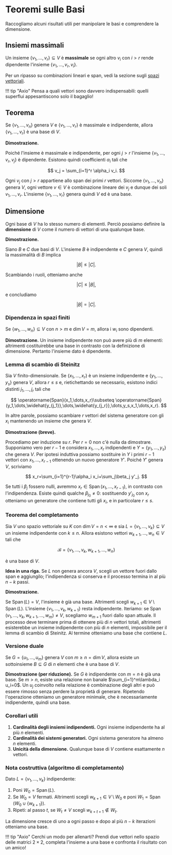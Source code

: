 # Teoremi sulle Basi

Raccogliamo alcuni risultati utili per manipolare le basi e comprendere la dimensione.

## Insiemi massimali

Un insieme $\{v_1,\dots,v_r\}\subseteq V$ è **massimale** se ogni altro
$v_i$ con $i>r$ rende dipendente l'insieme $\{v_1,\dots,v_r,v_i\}$.

Per un ripasso su combinazioni lineari e span, vedi la sezione sugli [spazi vettoriali](../spazi-vettoriali/index.md).

!!! tip "Axio"
    Pensa a quali vettori sono davvero indispensabili: quelli superflui appesantiscono solo il bagaglio!

## Teorema

Se $\{v_1,\dots,v_n\}$ genera $V$ e $\{v_1,\dots,v_r\}$ è massimale e indipendente,
allora $\{v_1,\dots,v_r\}$ è una base di $V$.

**Dimostrazione.**

Poiché l'insieme è massimale e indipendente, per ogni $j>r$ l'insieme $\{v_1,\dots,v_r,v_j\}$ è dipendente. Esistono quindi coefficienti $\alpha_i$ tali che

$$
v_j = \sum_{i=1}^r \alpha_i v_i.
$$

Ogni $v_j$ con $j>r$ appartiene allo span dei primi $r$ vettori. Siccome $\{v_1,\dots,v_n\}$ genera $V$, ogni vettore $v\in V$ è combinazione lineare dei $v_j$ e dunque dei soli $v_1,\dots,v_r$. L'insieme $\{v_1,\dots,v_r\}$ genera quindi $V$ ed è una base.

## Dimensione

Ogni base di $V$ ha lo stesso numero di elementi. Perciò possiamo
definire la **dimensione** di $V$ come il numero di vettori di una qualunque base.

**Dimostrazione.**

Siano $B$ e $C$ due basi di $V$. L'insieme $B$ è indipendente e $C$ genera $V$, quindi la massimalità di $B$ implica

$$
\lvert B \rvert \leq \lvert C \rvert.
$$

Scambiando i ruoli, otteniamo anche

$$
\lvert C \rvert \leq \lvert B \rvert,
$$

e concludiamo

$$
\lvert B \rvert = \lvert C \rvert.
$$

### Dipendenza in spazi finiti

Se $\{w_1,\dots,w_n\}\subseteq V$ con $n>m$ e $\dim V = m$, allora i
$w_i$ sono dipendenti.

**Dimostrazione.** Un insieme indipendente non può avere più di $m$ elementi: altrimenti costituirebbe una base in contrasto con la definizione di dimensione. Pertanto l'insieme dato è dipendente.

### Lemma di scambio di Steinitz

Sia $V$ finito-dimensionale. Se $\{x_1,\dots,x_r\}$ è un insieme indipendente e $\{y_1,\dots,y_s\}$ genera $V$, allora $r\le s$ e, rietichettando se necessario, esistono indici distinti $j_1,\dots,j_r$ tali che

$$
\operatorname{Span}(x_1,\dots,x_r)\subseteq \operatorname{Span}(y_1,\dots,\widehat{y_{j_1}},\dots,\widehat{y_{j_r}},\dots,y_s,x_1,\dots,x_r).
$$

In altre parole, possiamo scambiare $r$ vettori del sistema generatore con gli $x_i$ mantenendo un insieme che genera $V$.

**Dimostrazione (breve).**

Procediamo per induzione su $r$. Per $r=0$ non c'è nulla da dimostrare. Supponiamo vero per $r-1$ e considera $x_1,\dots,x_r$ indipendenti e $Y=\{y_1,\dots,y_s\}$ che genera $V$. Per ipotesi induttiva possiamo sostituire in $Y$ i primi $r-1$ vettori con $x_1,\dots,x_{r-1}$ ottenendo un nuovo generatore $Y'$. Poiché $Y'$ genera $V$, scriviamo

$$
x_r=\sum_{i=1}^{r-1}\alpha_i x_i+\sum_j\beta_j y'_j.
$$

Se tutti i $\beta_j$ fossero nulli, avremmo $x_r\in\operatorname{Span}(x_1,\dots,x_{r-1})$, in contrasto con l'indipendenza. Esiste quindi qualche $\beta_{j_0}\ne0$: sostituendo $y'_{j_0}$ con $x_r$ otteniamo un generatore che contiene tutti gli $x_i$, e in particolare $r\le s$.

### Teorema del completamento

Sia $V$ uno spazio vettoriale su $K$ con $\dim V=n<\infty$ e sia $L=\{v_1,\dots,v_k\}\subseteq V$ un insieme indipendente con $k\le n$. Allora esistono vettori $w_{k+1},\dots,w_n\in V$ tali che

$$
\mathcal B=\{v_1,\dots,v_k,w_{k+1},\dots,w_n\}
$$

è una base di $V$.

**Idea in una riga.** Se $L$ non genera ancora $V$, scegli un vettore fuori dallo span e aggiungilo; l'indipendenza si conserva e il processo termina in al più $n-k$ passi.

**Dimostrazione.**

Se $\operatorname{Span}(L)=V$, l'insieme è già una base. Altrimenti scegli $w_{k+1}\in V\setminus\operatorname{Span}(L)$. L'insieme $\{v_1,\dots,v_k,w_{k+1}\}$ resta indipendente. Iteriamo: se $\operatorname{Span}(v_1,\dots,v_k,w_{k+1},\dots,w_m)\ne V$, scegliamo $w_{m+1}$ fuori dallo span attuale. Il processo deve terminare prima di ottenere più di $n$ vettori totali, altrimenti esisterebbe un insieme indipendente con più di $n$ elementi, impossibile per il lemma di scambio di Steinitz. Al termine otteniamo una base che contiene $L$.

### Versione duale

Se $G=\{u_1,\dots,u_m\}$ genera $V$ con $m\ge n=\dim V$, allora esiste un sottoinsieme $B\subseteq G$ di $n$ elementi che è una base di $V$.

**Dimostrazione (per riduzione).** Se $G$ è indipendente con $m=n$ è già una base. Se $m>n$, esiste una relazione non banale $\sum_{i=1}^m\lambda_i u_i=0$. Un $u_j$ coinvolto nella relazione è combinazione degli altri e può essere rimosso senza perdere la proprietà di generare. Ripetendo l'operazione otteniamo un generatore minimale, che è necessariamente indipendente, quindi una base.

### Corollari utili

1. **Cardinalità degli insiemi indipendenti.** Ogni insieme indipendente ha al più $n$ elementi.
2. **Cardinalità dei sistemi generatori.** Ogni sistema generatore ha almeno $n$ elementi.
3. **Unicità della dimensione.** Qualunque base di $V$ contiene esattamente $n$ vettori.

### Nota costruttiva (algoritmo di completamento)

Dato $L=\{v_1,\dots,v_k\}$ indipendente:

1. Poni $W_0=\operatorname{Span}(L)$.
2. Se $W_0=V$ fermati. Altrimenti scegli $w_{k+1}\in V\setminus W_0$ e poni $W_1=\operatorname{Span}(W_0\cup\{w_{k+1}\})$.
3. Ripeti: al passo $t$, se $W_t\ne V$ scegli $w_{k+t+1}\notin W_t$.

La dimensione cresce di uno a ogni passo e dopo al più $n-k$ iterazioni otteniamo una base.

!!! tip "Axio"
    Cerchi un modo per allenarti? Prendi due vettori nello spazio delle matrici $2\times2$, completa l'insieme a una base e confronta il risultato con un amico!

